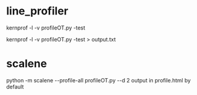 
# line_profiler

kernprof -l -v profileOT.py -test

kernprof -l -v profileOT.py -test > output.txt


# scalene

python -m scalene --profile-all  profileOT.py --d 2
output in profile.html by default 